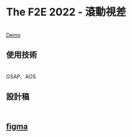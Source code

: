 <h1>The F2E 2022 - 滾動視差</h1><br>
<a href="https://yahoo3791.github.io/f2e/">Demo</a>
<h2>使用技術</h2><br>
GSAP、AOS
<h2>設計稿<h2><br>
<a href="https://www.figma.com/file/GoQCqnSdccFazTmgfTPqe2/Week1---The-F2E-%E6%B4%BB%E5%8B%95%E7%B6%B2%E7%AB%99%E8%A8%AD%E8%A8%88?node-id=46%3A4542">figma</a>
